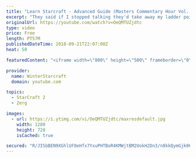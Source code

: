 ```yaml
---
title: "Learn Starcraft - Advanced Guide (Masters Commentary Hour Vol. 1)"
excerpt: "They said if I stopped talking they'd take away my ladder points. Next one I upload will have more terran/toss blame RNGesus."
originalUrl: https://youtube.com/watch?v=OeQMTUZjdtc
type: video
price: Free
length: PT57M
publishedDateTime: 2018-09-21T22:07:00Z
heat: 50

featuredContent: "<iframe width=\"800\" height=\"500\" frameborder=\"0\" src=\"https://www.youtube.com/embed/OeQMTUZjdtc\" allow=\"accelerometer; autoplay; encrypted-media; gyroscope; picture-in-picture\" allowfullscreen></iframe>"

provider:
  name: WinterStarcraft
  domain: youtube.com

topics:
  - StarCraft 2
  - Zerg

images:
  - url: https://i.ytimg.com/vi/OeQMTUZjdtc/maxresdefault.jpg
    width: 1280
    height: 720
    isCached: true

secured: "R/JISbBEN9XGhlUF8eHfx7YxuPHTBoR4KMWjtBM2UokH2Dn3/n8kkQymGjk06dcmXUTs4O44nItJHXigK+mtl7X/K2gBSNTpB3wzeymap1ar6nxLGsWU5C/4NQ7v0r5UzYXCPmtqA44fqpaL0b6K4SWAlElFZ0vbph8RaOTvECXaBhJ9YW5tmDZWS3nENTzVA4CFoE0mSyvEKakLkoF2/vgk3igoPrQlqLtNe1YXvK8jout+Ub34f9qyotQ6uWLBxwUwvuHvagruP5Bv+EWfHi8ZrnO2tbcdqgSD2GSoKi3svwdhGnxVoz3Nxi9aUgTGzaPrzFIGSa6f3Xe3odxW+cUR9Z21nF/yEmoH1Yr9w15wDktP+vtiWNoBXujmcUYVazmfGjSRpLAJCNsvWrdLq1b4bk6m9fmVgR6/DdRlNsI=;HfaBCR8Imhj3tbvYi+7/Og=="
---
```


